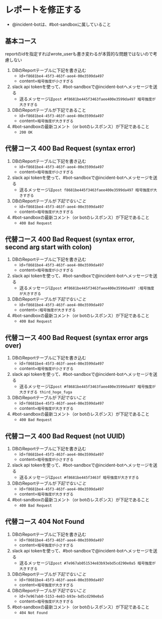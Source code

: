 # レポートを修正する

- @incident-botは、#bot-sandboxに属していること

## 基本コース

reportのidを指定すればwrote_userも書き変わるが本質的な問題ではないので考慮しない

1. DBのReportテーブルに下記を書き込む
    - id=`f8681be4-45f3-463f-aee4-00e3599da497`
    - content=`暗号強度が小さすぎる`
1. slack api tokenを使って、#bot-sandboxで@incident-botへメッセージを送る
    - 送るメッセージは`post #f8681be445f3463faee400e3599da497 暗号強度が大きすぎる`
1. DBのReportテーブルが下記であること
    - id=`f8681be4-45f3-463f-aee4-00e3599da497`
    - content=`暗号強度が大きすぎる`
1. #bot-sandboxの最新コメント（or botのレスポンス）が下記であること
    - `200 OK`

## 代替コース 400 Bad Request (syntax error)

1. DBのReportテーブルに下記を書き込む
    - id=`f8681be4-45f3-463f-aee4-00e3599da497`
    - content=`暗号強度が小さすぎる`
1. slack api tokenを使って、#bot-sandboxで@incident-botへメッセージを送る
    - 送るメッセージは`post f8681be445f3463faee400e3599da497 暗号強度が大きすぎる`
1. DBのReportテーブルが*下記でないこと*
    - id=`f8681be4-45f3-463f-aee4-00e3599da497`
    - content=`暗号強度が大きすぎる`
1. #bot-sandboxの最新コメント（or botのレスポンス）が下記であること
    - `400 Bad Request`

## 代替コース 400 Bad Request (syntax error, second arg start with colon)

1. DBのReportテーブルに下記を書き込む
    - id=`f8681be4-45f3-463f-aee4-00e3599da497`
    - content=`暗号強度が小さすぎる`
1. slack api tokenを使って、#bot-sandboxで@incident-botへメッセージを送る
    - 送るメッセージは`post #f8681be445f3463faee400e3599da497 :暗号強度が大きすぎる`
1. DBのReportテーブルが*下記でないこと*
    - id=`f8681be4-45f3-463f-aee4-00e3599da497`
    - content=`:暗号強度が大きすぎる`
1. #bot-sandboxの最新コメント（or botのレスポンス）が下記であること
    - `400 Bad Request`

## 代替コース 400 Bad Request (syntax error args over)

1. DBのReportテーブルに下記を書き込む
    - id=`f8681be4-45f3-463f-aee4-00e3599da497`
    - content=`暗号強度が小さすぎる`
1. slack api tokenを使って、#bot-sandboxで@incident-botへメッセージを送る
    - 送るメッセージは`post #f8681be445f3463faee400e3599da497 暗号強度が大きすぎる third_hoge_fuga`
1. DBのReportテーブルが*下記でないこと*
    - id=`f8681be4-45f3-463f-aee4-00e3599da497`
    - content=`暗号強度が大きすぎる`
1. #bot-sandboxの最新コメント（or botのレスポンス）が下記であること
    - `400 Bad Request`

## 代替コース 400 Bad Request (not UUID)

1. DBのReportテーブルに下記を書き込む
    - id=`f8681be4-45f3-463f-aee4-00e3599da497`
    - content=`暗号強度が小さすぎる`
1. slack api tokenを使って、#bot-sandboxで@incident-botへメッセージを送る
    - 送るメッセージは`post #f8681be445f3463f 暗号強度が大きすぎる`
1. DBのReportテーブルが*下記でないこと*
    - id=`f8681be4-45f3-463f-aee4-00e3599da497`
    - content=`暗号強度が大きすぎる`
1. #bot-sandboxの最新コメント（or botのレスポンス）が下記であること
    - `400 Bad Request`

## 代替コース 404 Not Found

1. DBのReportテーブルに下記を書き込む
    - id=`f8681be4-45f3-463f-aee4-00e3599da497`
    - content=`暗号強度が小さすぎる`
1. slack api tokenを使って、#bot-sandboxで@incident-botへメッセージを送る
    - 送るメッセージは`post #7e967ab051534e83b93ebd5cd290e0a5 暗号強度が大きすぎる`
1. DBのReportテーブルが*下記でないこと*
    - id=`f8681be4-45f3-463f-aee4-00e3599da497`
    - content=`暗号強度が大きすぎる`
1. DBのReportテーブルが*下記でないこと*
    - id=`7e967ab0-5153-4e83-b93e-bd5cd290e0a5`
    - content=`暗号強度が大きすぎる`
1. #bot-sandboxの最新コメント（or botのレスポンス）が下記であること
    - `404 Not Found`
